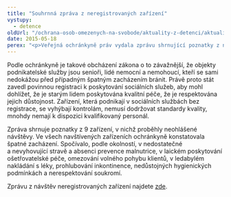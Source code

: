 ```yaml
---
title: "Souhrnná zpráva z neregistrovaných zařízení"
vystupy:
  - detence
oldUrl: "/ochrana-osob-omezenych-na-svobode/aktuality-z-detenci/aktuality-z-detenci-2015/souhrnna-zprava-z-neregistrovanych-zarizeni/"
date: 2015-05-18
perex: "<p>Veřejná ochránkyně práv vydala zprávu shrnující poznatky z návštěv zařízení, která poskytují sociální služby bez zákonem stanoveného oprávnění.</p>"
---
```


<!-- imported from the old website -->

<p>Podle ochránkyně je takové obcházení zákona o to závažnější, že objekty podnikatelské služby jsou senioři, lidé nemocní a nemohoucí, kteří se sami nedokážou před případným špatným zacházením bránit. Právě proto stát zavedl povinnou registraci k poskytování sociálních služeb, aby mohl dohlížet, že je starým lidem poskytována kvalitní péče, že je respektována jejich důstojnost. Zařízení, která podnikají v sociálních službách bez registrace, se vyhýbají kontrolám, nemusí dodržovat standardy kvality, mnohdy nemají k dispozici kvalifikovaný personál.</p><p>Zpráva shrnuje poznatky z 9 zařízení, v nichž proběhly neohlášené návštěvy. Ve všech navštívených zařízeních ochránkyně konstatovala špatné zacházení. Spočívalo, podle okolností, v nedostatečné a nevyhovující stravě a absenci prevence malnutrice, v laickém poskytování ošetřovatelské péče, omezování volného pohybu klientů, v ledabylém nakládání s léky, prohlubování inkontinence, nedůstojných hygienických podmínkách a nerespektování soukromí.</p><p>Zprávu z návštěv neregistrovaných zařízení najdete <a href="/uploads-import/ochrana_osob/ZARIZENI/Socialni_sluzby/SZ-Neregistrovana_web.pdf" target="_blank">zde</a>.</p>
